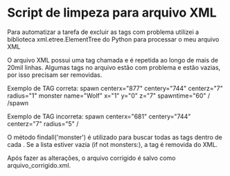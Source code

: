 # Script de limpeza para arquivo XML



Para automatizar a tarefa de excluir as tags com problema utilizei a biblioteca xml.etree.ElementTree do Python para processar o meu arquivo XML

O arquivo XML possui uma tag chamada <spawn> e é repetida ao longo de mais de 20mil linhas. Algumas tags no arquivo estão com problema e estão vazias, por isso precisam ser removidas.

Exemplo de TAG correta:
	spawn centerx="877" centery="744" centerz="7" radius="1"
		monster name="Wolf" x="1" y="0" z="7" spawntime="60" /
	/spawn

Exemplo de TAG incorreta:
	spawn centerx="681" centery="744" centerz="7" radius="5" /

O método findall('monster') é utilizado para buscar todas as tags <monster> dentro de cada <spawn>. Se a lista estiver vazia (if not monsters:), a tag <spawn> é removida do XML.

Após fazer as alterações, o arquivo corrigido é salvo como arquivo_corrigido.xml.
